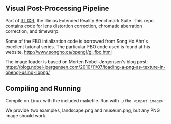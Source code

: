 ## Visual Post-Processing Pipeline

Part of [ILLIXR](https://github.com/ILLIXR/ILLIXR), the Illinios Extended Reality Benchmark Suite. This repo contains code for lens distortion correction, chromatic aberration correction, and timewarp.

Some of the FBO intialization code is borrowed from Song Ho Ahn's excellent tutorial series. The particular FBO code used is found at his website, http://www.songho.ca/opengl/gl_fbo.html

The image loader is based on Morten Nobel-Jørgensen's blog post: https://blog.nobel-joergensen.com/2010/11/07/loading-a-png-as-texture-in-opengl-using-libpng/

## Compiling and Running

Compile on Linux with the included makefile. Run with `./fbo <input image>`

We provide two examples, landscape.png and museum.png, but any PNG image should work.

